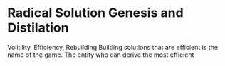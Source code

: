 # Radical Solution Genesis and Distilation

Volitility, Efficiency, Rebuilding
Building solutions that are efficient is the name of the game. The entity who can derive the most efficient 